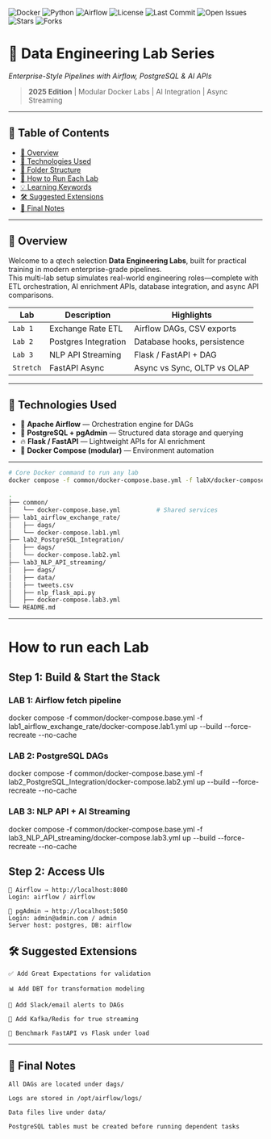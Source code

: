 ![Docker](https://img.shields.io/badge/docker-ready-blue?logo=docker)
![Python](https://img.shields.io/badge/python-3.12+-yellow?logo=python)
![Airflow](https://img.shields.io/badge/apache%20airflow-2.9+-brightgreen?logo=apacheairflow)
![License](https://img.shields.io/github/license/qalhata/airflow-demo)
![Last Commit](https://img.shields.io/github/last-commit/qalhata/airflow-demo)
![Open Issues](https://img.shields.io/github/issues/qalhata/airflow-demo)
![Stars](https://img.shields.io/github/stars/qalhata/airflow-demo?style=social)
![Forks](https://img.shields.io/github/forks/qalhata/airflow-demo?style=social)


# 🧠 Data Engineering Lab Series  
*Enterprise-Style Pipelines with Airflow, PostgreSQL & AI APIs*

> **2025 Edition** | Modular Docker Labs | AI Integration | Async Streaming

---

## 📌 Table of Contents

- [🚀 Overview](#-overview)
- [🧰 Technologies Used](#-technologies-used)
- [📁 Folder Structure](#-folder-structure)
- [🔧 How to Run Each Lab](#-how-to-run-each-lab)
- [💡 Learning Keywords](#-learning-keywords)
- [🛠️ Suggested Extensions](#️-suggested-extensions)
- [📘 Final Notes](#-final-notes)


---

## 🚀 Overview

Welcome to a qtech selection **Data Engineering Labs**, built for practical training in modern enterprise-grade pipelines.  
This multi-lab setup simulates real-world engineering roles—complete with ETL orchestration, AI enrichment APIs, database integration, and async API comparisons.

| Lab | Description | Highlights |
|-----|-------------|------------|
| `Lab 1` | Exchange Rate ETL | Airflow DAGs, CSV exports |
| `Lab 2` | Postgres Integration | Database hooks, persistence |
| `Lab 3` | NLP API Streaming | Flask / FastAPI + DAG |  
| `Stretch` | FastAPI Async | Async vs Sync, OLTP vs OLAP |

---

## 🧰 Technologies Used

- 🧩 **Apache Airflow** — Orchestration engine for DAGs  
- 🐘 **PostgreSQL + pgAdmin** — Structured data storage and querying  
- 🔥 **Flask / FastAPI** — Lightweight APIs for AI enrichment  
- 🐳 **Docker Compose (modular)** — Environment automation

---

```bash
# Core Docker command to run any lab
docker compose -f common/docker-compose.base.yml -f labX/docker-compose.labX.yml up --build --force-recreate --no-cache

.
├── common/
│   └── docker-compose.base.yml          # Shared services
├── lab1_airflow_exchange_rate/
│   ├── dags/
│   └── docker-compose.lab1.yml
├── lab2_PostgreSQL_Integration/
│   ├── dags/
│   └── docker-compose.lab2.yml
├── lab3_NLP_API_streaming/
│   ├── dags/
│   ├── data/
│   ├── tweets.csv
│   ├── nlp_flask_api.py
│   ├── docker-compose.lab3.yml
└── README.md
```
---

# How to run each Lab

## Step 1: Build & Start the Stack

### LAB 1: Airflow fetch pipeline
docker compose -f common/docker-compose.base.yml -f lab1_airflow_exchange_rate/docker-compose.lab1.yml up --build --force-recreate --no-cache

### LAB 2: PostgreSQL DAGs
docker compose -f common/docker-compose.base.yml -f lab2_PostgreSQL_Integration/docker-compose.lab2.yml up --build --force-recreate --no-cache

### LAB 3: NLP API + AI Streaming
docker compose -f common/docker-compose.base.yml -f lab3_NLP_API_streaming/docker-compose.lab3.yml up --build --force-recreate --no-cache

## Step 2: Access UIs

    🧠 Airflow → http://localhost:8080
    Login: airflow / airflow

    🐘 pgAdmin → http://localhost:5050
    Login: admin@admin.com / admin
    Server host: postgres, DB: airflow

## 🛠️ Suggested Extensions

    ✅ Add Great Expectations for validation

    📊 Add DBT for transformation modeling

    🚨 Add Slack/email alerts to DAGs

    🚀 Add Kafka/Redis for true streaming

    🧪 Benchmark FastAPI vs Flask under load



---
## 📘 Final Notes

    All DAGs are located under dags/

    Logs are stored in /opt/airflow/logs/

    Data files live under data/

    PostgreSQL tables must be created before running dependent tasks